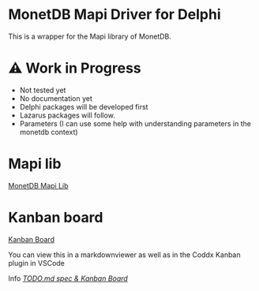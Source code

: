 # MonetDB Mapi Driver for Delphi

This is a wrapper for the Mapi library of MonetDB.

# ⚠️ Work in Progress

- Not tested yet
- No documentation yet
- Delphi packages will be developed first
- Lazarus packages will follow. 
- Parameters    (I can use some help with understanding parameters in the monetdb context)


# Mapi lib

[MonetDB Mapi Lib](https://www.monetdb.org/documentation-Aug2024/user-guide/client-interfaces/libraries-drivers/mapi-library/)

# Kanban board

[Kanban Board](TODO.md)

You can view this in a markdownviewer as well as in the Coddx Kanban plugin in VSCode

Info <em>[TODO.md spec & Kanban Board](https://bit.ly/3fCwKfM)</em>